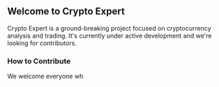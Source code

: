 ## Welcome to Crypto Expert
Crypto Expert is a ground-breaking project focused on cryptocurrency analysis and trading. It's currently under active development and we're looking for contributors.

### How to Contribute
We welcome everyone wh